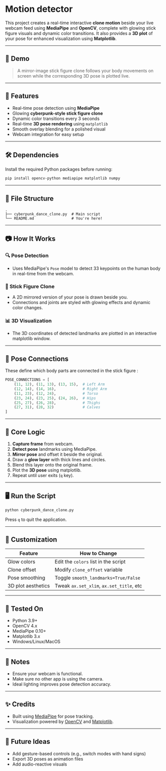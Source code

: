 # Motion detector

This project creates a real-time interactive **clone motion** beside your live webcam feed using **MediaPipe** and **OpenCV**, complete with glowing stick figure visuals and dynamic color transitions. It also provides a **3D plot** of your pose for enhanced visualization using **Matplotlib**.

---

## 📸 Demo

> A mirror-image stick figure clone follows your body movements on screen while the corresponding 3D pose is plotted live.

---

## 🚀 Features

- Real-time pose detection using **MediaPipe**
- Glowing **cyberpunk-style stick figure clone**
- Dynamic color transitions every 3 seconds
- Real-time **3D pose rendering** using `matplotlib`
- Smooth overlay blending for a polished visual
- Webcam integration for easy setup

---

## 🛠️ Dependencies

Install the required Python packages before running:

```bash
pip install opencv-python mediapipe matplotlib numpy
```

---

## 📁 File Structure

```plaintext
.
├── cyberpunk_dance_clone.py  # Main script
└── README.md                 # You're here!
```

---

## 📷 How It Works

### 🔍 Pose Detection
- Uses MediaPipe's `Pose` model to detect 33 keypoints on the human body in real-time from the webcam.

### 🧍 Stick Figure Clone
- A 2D mirrored version of your pose is drawn beside you.
- Connections and joints are styled with glowing effects and dynamic color changes.

### 📊 3D Visualization
- The 3D coordinates of detected landmarks are plotted in an interactive matplotlib window.

---

## 🔄 Pose Connections

These define which body parts are connected in the stick figure :

```python
POSE_CONNECTIONS = [
    (11, 12), (11, 13), (13, 15),  # Left Arm
    (12, 14), (14, 16),            # Right Arm
    (11, 23), (12, 24),            # Torso
    (23, 24), (23, 25), (24, 26),  # Hips
    (25, 27), (26, 28),            # Thighs
    (27, 31), (28, 32)             # Calves
]
```

---

## 🧠 Core Logic

1. **Capture frame** from webcam.
2. **Detect pose** landmarks using MediaPipe.
3. **Mirror pose** and offset it beside the original.
4. Draw a **glow layer** with thick lines and circles.
5. Blend this layer onto the original frame.
6. Plot the **3D pose** using matplotlib.
7. Repeat until user exits (`q` key).

---

## 🖥️ Run the Script

```bash
python cyberpunk_dance_clone.py
```

Press `q` to quit the application.

---

## 🔧 Customization

| Feature             | How to Change                           |
|---------------------|------------------------------------------|
| Glow colors         | Edit the `colors` list in the script     |
| Clone offset        | Modify `clone_offset` variable           |
| Pose smoothing      | Toggle `smooth_landmarks=True/False`     |
| 3D plot aesthetics  | Tweak `ax.set_xlim`, `ax.set_title`, etc |

---

## 🧪 Tested On

- Python 3.9+
- OpenCV 4.x
- MediaPipe 0.10+
- Matplotlib 3.x
- Windows/Linux/MacOS

---

## 📌 Notes

- Ensure your webcam is functional.
- Make sure no other app is using the camera.
- Ideal lighting improves pose detection accuracy.

---

## ✨ Credits

- Built using [MediaPipe](https://google.github.io/mediapipe/) for pose tracking.
- Visualization powered by [OpenCV](https://opencv.org/) and [Matplotlib](https://matplotlib.org/).

---

## 🧠 Future Ideas

- Add gesture-based controls (e.g., switch modes with hand signs)
- Export 3D poses as animation files
- Add audio-reactive visuals
